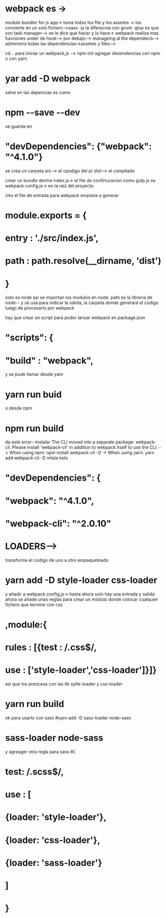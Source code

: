 # webpack es ->
 module bundler for js app->
toma todos los file y los assetes -> 
los convierte en un solo fichero-->sass -js
la diferecnia con grunt- glup es que son task manager-->
se le dice que hacer y lo hace->
webpack realiza mas funciones under de hook--> por debajo-->
manageing al the dependecis-->
administra todas las dependencias->assetes y files-->


cd ..
para iniciar un webpack,js
--> npm init
agregar deoendencias con npm o con yarn
#        yar add -D webpack 
salve en las depencias es como 
#        npm --save --dev
se guarda en 
#   "devDependencies": {"webpack": "^4.1.0"}
        
se crea un carpeta 
src--> el cpodigo del pr
dist--> el compilado

crear un bundle dentre index.js->
el file de confirturacion como gulp.js es 
webpack.config.js-> en la raiz del proyecto

//es el file de entrada para webpack empieze a generar
#   module.exports = {
#        entry : './src/index.js',
#        path   : path.resolve(__dirname, 'dist')
#    }
esto es node asi se importan los modulos en node.
path es la libreria de node-- y se usa para indicar la salida, la carpeta donde
generará el codigo luego de procesarlo por webpack

hay que crear un script para poder lanzar webpack en package.json
#  "scripts": {
#    "build" : "webpack",
y se pude llamar desde yanr 
#   yarn run buid
o desde npm
#   npm run build
da este error--instalar
The CLI moved into a separate package: webpack-cli.
Please install 'webpack-cli' in addition to webpack itself to use the CLI.
-> When using npm: npm install webpack-cli -D
-> When using yarn: yarn add webpack-cli -D
intala esto
#  "devDependencies": {
#       "webpack": "^4.1.0",
#       "webpack-cli": "^2.0.10"

# LOADERS-->
transforma el codigo de uno a otro empaqueteado
# yarn add -D style-loader css-loader
y añadir a webpack.config,js->
hasta ahora solo hay una entrada y salida ahora se añade unas reglas 
para crear un módulo donde colocar cualquier fichero que termine con css 
#    ,module:{
#        rules : [{test : /\.css$/,
#        use : ['style-loader','css-loader']}]}
asi que los preocesa con las lib sytle-loader y css-loader
#   yarn run build  
ok
para usarlo con sass
#yarn add -D  sass-loader node-sass

# sass-loader node-sass
y agreager otra regla para sass
#{
#                test: /\.scss$/,
#                use : [
#                    {loader: 'style-loader'},
#                    {loader: 'css-loader'},
 #                   {loader: 'sass-loader'}
 #               ]
 #           }

 